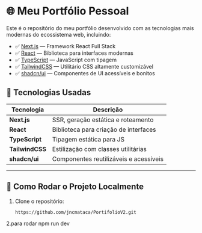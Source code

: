 # 🌐 Meu Portfólio Pessoal

Este é o repositório do meu portfólio desenvolvido com as tecnologias mais modernas do ecossistema web, incluindo:

- ✅ [Next.js](https://nextjs.org/) — Framework React Full Stack
- ✅ [React](https://reactjs.org/) — Biblioteca para interfaces modernas
- ✅ [TypeScript](https://www.typescriptlang.org/) — JavaScript com tipagem
- ✅ [TailwindCSS](https://tailwindcss.com/) — Utilitário CSS altamente customizável
- ✅ [shadcn/ui](https://ui.shadcn.dev/) — Componentes de UI acessíveis e bonitos



## 🚀 Tecnologias Usadas

| Tecnologia | Descrição |
|------------|-----------|
| **Next.js** | SSR, geração estática e roteamento |
| **React** | Biblioteca para criação de interfaces |
| **TypeScript** | Tipagem estática para JS |
| **TailwindCSS** | Estilização com classes utilitárias |
| **shadcn/ui** | Componentes reutilizáveis e acessíveis |

---

## 🧪 Como Rodar o Projeto Localmente

1. Clone o repositório:
   ```bash
   https://github.com/jncmataca/PortifolioV2.git

2.para rodar
npm run dev
